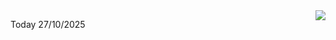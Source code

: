 <img align="right" src="https://media.giphy.com/media/M9gbBd9nbDrOTu1Mqx/giphy.gif">


Today 27/10/2025
